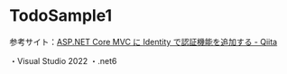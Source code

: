 # TodoSample1

参考サイト：[ASP.NET Core MVC に Identity で認証機能を追加する - Qiita](https://qiita.com/Saza-ku/items/29de730776608de5d908?utm_source=pocket_saves)

・Visual Studio 2022
・.net6
